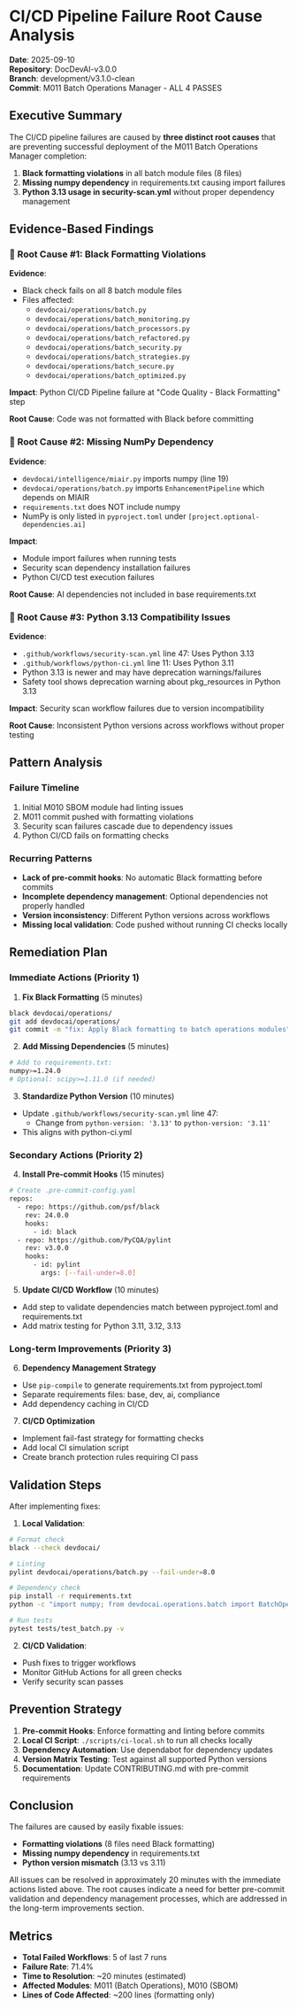 # CI/CD Pipeline Failure Root Cause Analysis
**Date**: 2025-09-10  
**Repository**: DocDevAI-v3.0.0  
**Branch**: development/v3.1.0-clean  
**Commit**: M011 Batch Operations Manager - ALL 4 PASSES

## Executive Summary

The CI/CD pipeline failures are caused by **three distinct root causes** that are preventing successful deployment of the M011 Batch Operations Manager completion:

1. **Black formatting violations** in all batch module files (8 files)
2. **Missing numpy dependency** in requirements.txt causing import failures
3. **Python 3.13 usage in security-scan.yml** without proper dependency management

## Evidence-Based Findings

### 🔴 Root Cause #1: Black Formatting Violations

**Evidence**:
- Black check fails on all 8 batch module files
- Files affected:
  - `devdocai/operations/batch.py`
  - `devdocai/operations/batch_monitoring.py`
  - `devdocai/operations/batch_processors.py`
  - `devdocai/operations/batch_refactored.py`
  - `devdocai/operations/batch_security.py`
  - `devdocai/operations/batch_strategies.py`
  - `devdocai/operations/batch_secure.py`
  - `devdocai/operations/batch_optimized.py`

**Impact**: Python CI/CD Pipeline failure at "Code Quality - Black Formatting" step

**Root Cause**: Code was not formatted with Black before committing

### 🔴 Root Cause #2: Missing NumPy Dependency

**Evidence**:
- `devdocai/intelligence/miair.py` imports numpy (line 19)
- `devdocai/operations/batch.py` imports `EnhancementPipeline` which depends on MIAIR
- `requirements.txt` does NOT include numpy
- NumPy is only listed in `pyproject.toml` under `[project.optional-dependencies.ai]`

**Impact**: 
- Module import failures when running tests
- Security scan dependency installation failures
- Python CI/CD test execution failures

**Root Cause**: AI dependencies not included in base requirements.txt

### 🔴 Root Cause #3: Python 3.13 Compatibility Issues

**Evidence**:
- `.github/workflows/security-scan.yml` line 47: Uses Python 3.13
- `.github/workflows/python-ci.yml` line 11: Uses Python 3.11
- Python 3.13 is newer and may have deprecation warnings/failures
- Safety tool shows deprecation warning about pkg_resources in Python 3.13

**Impact**: Security scan workflow failures due to version incompatibility

**Root Cause**: Inconsistent Python versions across workflows without proper testing

## Pattern Analysis

### Failure Timeline
1. Initial M010 SBOM module had linting issues
2. M011 commit pushed with formatting violations
3. Security scan failures cascade due to dependency issues
4. Python CI/CD fails on formatting checks

### Recurring Patterns
- **Lack of pre-commit hooks**: No automatic Black formatting before commits
- **Incomplete dependency management**: Optional dependencies not properly handled
- **Version inconsistency**: Different Python versions across workflows
- **Missing local validation**: Code pushed without running CI checks locally

## Remediation Plan

### Immediate Actions (Priority 1)

1. **Fix Black Formatting** (5 minutes)
```bash
black devdocai/operations/
git add devdocai/operations/
git commit -m "fix: Apply Black formatting to batch operations modules"
```

2. **Add Missing Dependencies** (5 minutes)
```bash
# Add to requirements.txt:
numpy>=1.24.0
# Optional: scipy>=1.11.0 (if needed)
```

3. **Standardize Python Version** (10 minutes)
- Update `.github/workflows/security-scan.yml` line 47:
  - Change from `python-version: '3.13'` to `python-version: '3.11'`
- This aligns with python-ci.yml

### Secondary Actions (Priority 2)

4. **Install Pre-commit Hooks** (15 minutes)
```bash
# Create .pre-commit-config.yaml
repos:
  - repo: https://github.com/psf/black
    rev: 24.0.0
    hooks:
      - id: black
  - repo: https://github.com/PyCQA/pylint
    rev: v3.0.0
    hooks:
      - id: pylint
        args: [--fail-under=8.0]
```

5. **Update CI/CD Workflow** (10 minutes)
- Add step to validate dependencies match between pyproject.toml and requirements.txt
- Add matrix testing for Python 3.11, 3.12, 3.13

### Long-term Improvements (Priority 3)

6. **Dependency Management Strategy**
- Use `pip-compile` to generate requirements.txt from pyproject.toml
- Separate requirements files: base, dev, ai, compliance
- Add dependency caching in CI/CD

7. **CI/CD Optimization**
- Implement fail-fast strategy for formatting checks
- Add local CI simulation script
- Create branch protection rules requiring CI pass

## Validation Steps

After implementing fixes:

1. **Local Validation**:
```bash
# Format check
black --check devdocai/

# Linting
pylint devdocai/operations/batch.py --fail-under=8.0

# Dependency check
pip install -r requirements.txt
python -c "import numpy; from devdocai.operations.batch import BatchOperationsManager"

# Run tests
pytest tests/test_batch.py -v
```

2. **CI/CD Validation**:
- Push fixes to trigger workflows
- Monitor GitHub Actions for all green checks
- Verify security scan passes

## Prevention Strategy

1. **Pre-commit Hooks**: Enforce formatting and linting before commits
2. **Local CI Script**: `./scripts/ci-local.sh` to run all checks locally
3. **Dependency Automation**: Use dependabot for dependency updates
4. **Version Matrix Testing**: Test against all supported Python versions
5. **Documentation**: Update CONTRIBUTING.md with pre-commit requirements

## Conclusion

The failures are caused by easily fixable issues:
- **Formatting violations** (8 files need Black formatting)
- **Missing numpy dependency** in requirements.txt
- **Python version mismatch** (3.13 vs 3.11)

All issues can be resolved in approximately 20 minutes with the immediate actions listed above. The root causes indicate a need for better pre-commit validation and dependency management processes, which are addressed in the long-term improvements section.

## Metrics

- **Total Failed Workflows**: 5 of last 7 runs
- **Failure Rate**: 71.4%
- **Time to Resolution**: ~20 minutes (estimated)
- **Affected Modules**: M011 (Batch Operations), M010 (SBOM)
- **Lines of Code Affected**: ~200 lines (formatting only)